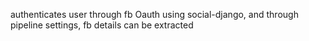 authenticates user through fb Oauth using social-django, and through pipeline settings, fb details can be extracted 
